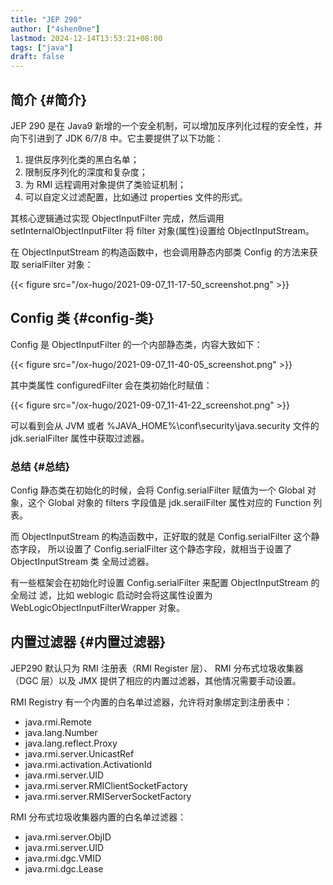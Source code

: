```yaml
---
title: "JEP 290"
author: ["4shen0ne"]
lastmod: 2024-12-14T13:53:21+08:00
tags: ["java"]
draft: false
---
```


## 简介 {#简介}

JEP 290 是在 Java9 新增的一个安全机制，可以增加反序列化过程的安全性，并向下引进到了
JDK 6/7/8 中。它主要提供了以下功能：

1.  提供反序列化类的黑白名单；
2.  限制反序列化的深度和复杂度；
3.  为 RMI 远程调用对象提供了类验证机制；
4.  可以自定义过滤配置，比如通过 properties 文件的形式。

其核心逻辑通过实现 ObjectInputFilter 完成，然后调用
setInternalObjectInputFilter 将 filter 对象(属性)设置给 ObjectInputStream。

在 ObjectInputStream 的构造函数中，也会调用静态内部类 Config 的方法来获取
serialFilter 对象：

{{< figure src="/ox-hugo/2021-09-07_11-17-50_screenshot.png" >}}


## Config 类 {#config-类}

Config 是 ObjectInputFilter 的一个内部静态类，内容大致如下：

{{< figure src="/ox-hugo/2021-09-07_11-40-05_screenshot.png" >}}

其中类属性 configuredFilter 会在类初始化时赋值：

{{< figure src="/ox-hugo/2021-09-07_11-41-22_screenshot.png" >}}

可以看到会从 JVM 或者 %JAVA_HOME%\conf\security\java.security 文件的
jdk.serialFilter 属性中获取过滤器。


### 总结 {#总结}

Config 静态类在初始化的时候，会将 Config.serialFilter 赋值为一个 Global 对象，这个
Global 对象的 filters 字段值是 jdk.serailFilter 属性对应的 Function 列表。

而 ObjectInputStream 的构造函数中，正好取的就是 Config.serialFilter 这个静态字段，
所以设置了 Config.serialFilter 这个静态字段，就相当于设置了 ObjectInputStream 类
全局过滤器。

有一些框架会在初始化时设置 Config.serialFilter 来配置 ObjectInputStream 的全局过
滤，比如 weblogic 启动时会将这属性设置为 WebLogicObjectInputFilterWrapper 对象。


## 内置过滤器 {#内置过滤器}

JEP290 默认只为 RMI 注册表（RMI Register 层）、 RMI 分布式垃圾收集器（DGC 层）以及
JMX 提供了相应的内置过滤器，其他情况需要手动设置。

RMI Registry 有一个内置的白名单过滤器，允许将对象绑定到注册表中：

-   java.rmi.Remote
-   java.lang.Number
-   java.lang.reflect.Proxy
-   java.rmi.server.UnicastRef
-   java.rmi.activation.ActivationId
-   java.rmi.server.UID
-   java.rmi.server.RMIClientSocketFactory
-   java.rmi.server.RMIServerSocketFactory

RMI 分布式垃圾收集器内置的白名单过滤器：

-   java.rmi.server.ObjID
-   java.rmi.server.UID
-   java.rmi.dgc.VMID
-   java.rmi.dgc.Lease
